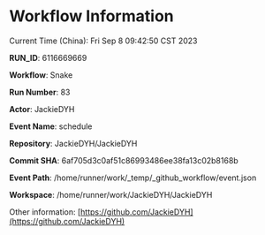 # Workflow Information

Current Time (China): Fri Sep  8 09:42:50 CST 2023  

**RUN_ID**: 6116669669  

**Workflow**: Snake  

**Run Number**: 83  

**Actor**: JackieDYH  

**Event Name**: schedule  

**Repository**: JackieDYH/JackieDYH  

**Commit SHA**: 6af705d3c0af51c86993486ee38fa13c02b8168b  

**Event Path**: /home/runner/work/_temp/_github_workflow/event.json  

**Workspace**: /home/runner/work/JackieDYH/JackieDYH  

Other information: [https://github.com/JackieDYH](https://github.com/JackieDYH)

